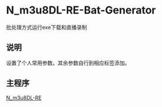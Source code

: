 # N_m3u8DL-RE-Bat-Generator
批处理方式运行exe下载和直播录制

## 说明
设置了个人常用参数。其余参数自行到相应标签添加。

## 主程序
[N_m3u8DL-RE](https://github.com/nilaoda/N_m3u8DL-RE)


